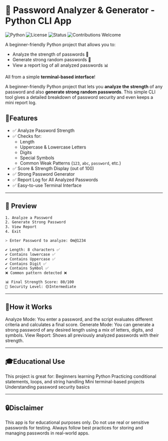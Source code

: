 # 🔐 Password Analyzer & Generator - Python CLI App

![Python](https://img.shields.io/badge/Python-3.6%2B-blue?logo=python&logoColor=white)
![License](https://img.shields.io/badge/License-MIT-green)
![Status](https://img.shields.io/badge/Status-Active-success)
![Contributions Welcome](https://img.shields.io/badge/Contributions-Welcome-orange)

A beginner-friendly Python project that allows you to:
- Analyze the strength of passwords 💪
- Generate strong random passwords 🔑
- View a report log of all analyzed passwords 📊

All from a simple **terminal-based interface**!

A beginner-friendly Python project that lets you **analyze the strength** of any password and also **generate strong random passwords**. This simple CLI tool gives a detailed breakdown of password security and even keeps a mini report log.


## 🚀Features
- ✅ Analyze Password Strength
- ✅ Checks for:
  - Length
  - Uppercase & Lowercase Letters
  - Digits
  - Special Symbols
  - Common Weak Patterns (`123`, `abc`, `password`, etc.)
- ✅ Score & Strength Display (out of 100)
- ✅ Strong Password Generator
- ✅ Report Log for All Analyzed Passwords
- ✅ Easy-to-use Terminal Interface

---

## 📸 Preview

```bash
1. Analyze a Password  
2. Generate Strong Password  
3. View Report  
4. Exit

> Enter Password to analyze: Om@1234

✔ Length: 8 characters ✅
✔ Contains lowercase ✅
✔ Contains Uppercase ✅
✔ Contains Digit ✅
✔ Contains Symbol ✅
❌ Common pattern detected ❌

📊 Final Strength Score: 80/100
🔐 Security Level: 🟡Intermediate 
```

---


## 🧠How it Works
Analyze Mode: You enter a password, and the script evaluates different criteria and calculates a final score.
Generate Mode: You can generate a strong password of any desired length using a mix of letters, digits, and symbols.
View Report: Shows all previously analyzed passwords with their strength.

---

## 🎓Educational Use
This project is great for:
Beginners learning Python
Practicing conditional statements, loops, and string handling
Mini terminal-based projects
Understanding password security basics

---

## 🔒Disclaimer
This app is for educational purposes only. Do not use real or sensitive passwords for testing.
Always follow best practices for storing and managing passwords in real-world apps.
